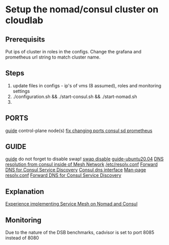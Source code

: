 # Setup the nomad/consul cluster on cloudlab

## Prerequisits
Put ips of cluster in roles in the configs. Change the grafana and prometheus url string to match cluster name.
## Steps
1. update files in configs - ip's of vms (8 assumed), roles and monitoring settings
2. ./configuration.sh && ./start-consul.sh && ./start-nomad.sh
3. 

## PORTS
[guide](https://kubernetes.io/docs/setup/production-environment/tools/kubeadm/install-kubeadm/)
control-plane node(s)
[fix changing ports consul sd prometheus](https://stackoverflow.com/questions/40355613/prometheus-how-to-replace-consul-server-ports-with-regex)
## GUIDE
[guide](https://kubernetes.io/docs/setup/production-environment/tools/kubeadm/install-kubeadm/)
do not forget to disable swap!
[swap disable](https://graspingtech.com/disable-swap-ubuntu/)
[guide-ubuntu20.04](https://computingforgeeks.com/deploy-kubernetes-cluster-on-ubuntu-with-kubeadm/)
[DNS resolution from consul inside of Mesh Network](https://github.com/hashicorp/nomad/issues/8343)
[/etc/resolv.conf](https://superuser.com/questions/570082/in-etc-resolv-conf-what-exactly-does-the-search-configuration-option-do/570095)
[Forward DNS for Consul Service Discovery](https://learn.hashicorp.com/tutorials/consul/dns-forwarding?in=consul/networking)
[Consul dns interface](https://www.consul.io/docs/discovery/dns)
[Man-page resolv.conf](https://man7.org/linux/man-pages/man5/resolver.5.html)
[Forward DNS for Consul Service Discovery](https://learn.hashicorp.com/tutorials/consul/dns-forwarding?utm_source=consul.io&utm_medium=docs)


## Explanation
[Experience implementing Service Mesh on Nomad and Consul](https://prog.world/experience-implementing-service-mesh-on-nomad-and-consul/)

## Monitoring
Due to the nature of the DSB benchmarks, cadvisor is set to port 8085 instead of 8080